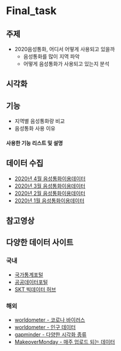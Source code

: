 # Final_task

## 주제
  - 2020음성통화, 어디서 어떻게 사용되고 있을까
    - 음성통화를 많이 지역 파악
    - 어떻게 음성통화가 사용되고 있는지 분석
    

## 시각화


## 기능
  - 지역별 음성통화량 비교
  - 음성통화 사용 이유

#### 사용한 기능 리스트 및 설명


## 데이터 수집
  - [2020년 4월 음성통화이용데이터](https://www.bigdatahub.co.kr/product/view.do?pid=1002297)
  - [2020년 3월 음성통화이용데이터](https://www.bigdatahub.co.kr/product/view.do?pid=1002293)
  - [2020년 2월 음성통화이용데이터](https://www.bigdatahub.co.kr/product/view.do?pid=1002289)
  - [2020년 1월 음성통화이용데이터](https://www.bigdatahub.co.kr/product/view.do?pid=1002284)

## 참고영상


## 다양한 데이터 사이트
  ### 국내
  - [국가통계포털](http://kosis.kr/index/index.do)
  - [공공데이터포털](https://www.data.go.kr/)
  - [SKT 빅데이터 허브](https://www.bigdatahub.co.kr/index.do)
  ### 해외
  - [worldometer - 코로나 바이러스](https://www.worldometers.info/coronavirus/)
  - [worldometer - 인구 데이터](https://www.worldometers.info/world-population/)  
  - [gapminder - 다양한 시각화 종류](https://www.gapminder.org/tools/#$chart-type=bubbles)  
  - [MakeoverMonday - 매주 업로드 되는 데이터](https://www.makeovermonday.co.uk/data/)
